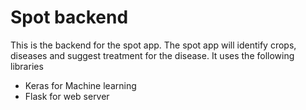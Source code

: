 # Spot backend
This is the backend for the spot app. The spot app will identify crops, diseases and suggest treatment for the disease.
It uses the following libraries
* Keras for Machine learning
* Flask for web server
